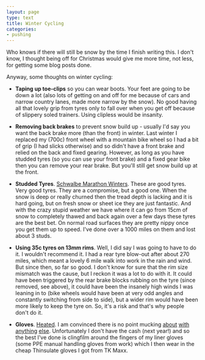 ```yaml
---
layout: page
type: text
title: Winter Cycling
categories: 
- pushing
---
```

Who knows if there will still be snow by the time I finish writing this. I don't know, I thought being off for Christmas would give me more time, not less, for getting some blog posts done.

Anyway, some thoughts on winter cycling:

* **Taping up toe-clips** so you can wear boots. Your feet are going to be down a lot (also lots of getting on and off for me because of cars and narrow country lanes, made more narrow by the snow). No good having all that lovely grip from tyres only to fall over when you get off because of slippery soled trainers. Using clipless would be insanity. 

* **Removing back brakes** to prevent snow build up - usually I'd say you want the back brake more (than the front) in winter. Last winter I replaced my (700c) front wheel with a mountain bike wheel so I had a bit of grip (I had slicks otherwise) and so didn't have a front brake and relied on the back and fixed gearing. However, as long as you have studded tyres (so you can use your front brake) and a fixed gear bike then you can remove your rear brake. But you'll still get snow build up at the front. 

* **Studded Tyres**. [Schwalbe Marathon Winters](http://www.schwalbe.co.uk/c2-1217-schwalbe-tires-marathon-winter.html). These are good tyres. Very good tyres. They are a compromise, but a good one. When the snow is deep or really churned then the tread depth is lacking and it is hard going, but on fresh snow or sheet ice they are just fantastic. And with the crazy stupid weather we have where it can go from 15cm of snow to completely thawed and back again over a few days these tyres are the best bet. On normal road surfaces they are pretty nippy once you get them up to speed. I've done over a 1000 miles on them and lost about 3 studs. 

* **Using 35c tyres on 13mm rims**. Well, I did say I was going to have to do it. I wouldn't recommend it. I had a rear tyre blow-out after about 270 miles, which meant a lovely 6 mile walk into work in the rain and wind. But since then, so far so good. I don't know for sure that the rim size mismatch was the cause, but I reckon it was a lot to do with it. It could have been triggered by the rear brake blocks rubbing on the tyre (since removed, see above), it could have been the insanely high winds I was leaning in to (bike wheels would have been at very odd angles and constantly switching from side to side), but a wider rim would have been more likely to keep the tyre on. So, it's a risk and that's why people don't do it. 

* **Gloves**. [Heated](http://www.blazewear.com/product_info.php?cPath=26&products_id=67). I am convinced there is no point mucking [about](https://www.ironclad.com/products/uses.cqs?model_id=c14d756fa0ef9b37578f28fbbfceaf8e) [with](http://www.pearlizumi.com/publish/content/pi_2010/us/en/index/products/men/ride/accessories/0.-productCode-8820.html) [anything](http://www.sealskinz.com/active-range/cycling/extra-cold-weather-cycle-gloves-with-gel) [else](http://www.sealskinz.com/active-range/cycling/winter-handle-bar-mittens). Unfortunately I don't have the cash (next year!) and so the best I've done is clingfilm around the fingers of my liner gloves (some PPE manual handling gloves from work) which I then wear in the cheap Thinsulate gloves I got from TK Maxx.
